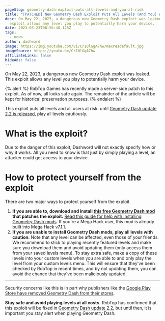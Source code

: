 ```yaml
---
pageSlug: geometry-dash-exploit-puts-all-levels-and-you-at-risk
title: "[PATCHED] New Geometry Dash Exploit Puts All Levels (And You) At Risk"
desc: On May 22, 2023, a dangerous new Geometry Dash exploit was leaked. This
  exploit allows any level you play to potentially harm your device.
date: 2023-05-23T08:56:48.125Z
tags:
  - news
author: dashword
image: https://img.youtube.com/vi/Cr10lGgA7hw/maxresdefault.jpg
imageSource: https://youtu.be/Cr10lGgA7hw
affiliateLinks: false
hideAds: false
---
```

On May 22, 2023, a dangerous new Geometry Dash exploit was leaked. This exploit allows any level you play to potentially harm your device.

{% alert %}
RobTop Games has recently made a server-side patch to this exploit. As of now, all looks safe again. The remainder of the article will be kept for historical preservation purposes.
{% endalert %}

This exploit puts all levels and all users at risk. until [Geometry Dash update 2.2 is released](/posts/robtop-confirms-third-and-final-geometry-dash-2-2-release-date/), play all levels cautiously.

# What is the exploit?

Due to the danger of this exploit, Dashword will not exactly specify how or why it works. All you need to know is that just by simply playing a level, an attacker could get access to your device.

# How to protect yourself from the exploit

There are two major ways to protect yourself from the exploit.

1. **If you are able to, download and install [this free Geometry Dash mod](https://github.com/makitard/gd-ace-fix/releases/tag/v1.0) that patches the exploit.** [Read this guide for help with installing Geometry Dash mods](/posts/5-must-have-geometry-dash-mods-that-you-need-right-now/#how-to-install-geometry-dash-mods). If you're a Mega Hack user, this mod is already built into Mega Hack v7.1.1.
2. **If you are unable to install Geometry Dash mods, play all levels with caution.** Note that any level can be affected, even those of your friends. We recommend to stick to playing recently featured levels and make sure you download them and avoid updating them (only access them from your saved levels menu). To stay extra safe, make a copy of these levels into your custom levels when you are able to and only play the level from your custom levels menu. This will ensure that they've been checked by RobTop in recent times, and by not updating them, you can avoid the chance that they've been maliciously updated.

- - -

Security concerns like this is in part why publishers like the [Google Play Store have removed Geometry Dash from their stores](/posts/geometry-dash-removed-from-google-play-store-following-security-concerns/).

**Stay safe and avoid playing levels at all costs.** RobTop has confirmed that this exploit will be fixed in [Geometry Dash update 2.2](/categories/2.2/), but until then, it is important you stay alert when playing Geometry Dash.